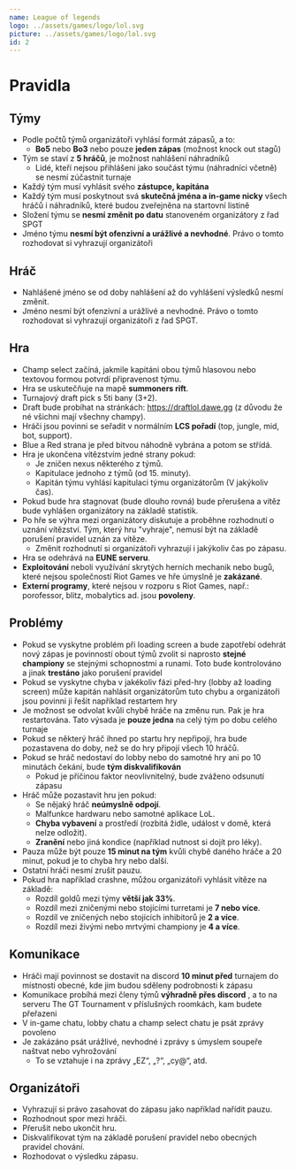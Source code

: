 ```yaml
---
name: League of legends
logo: ../assets/games/logo/lol.svg
picture: ../assets/games/logo/lol.svg
id: 2
---
```


# Pravidla

## Týmy
- Podle počtů týmů organizátoři vyhlásí formát zápasů, a to:
	- **Bo5** nebo **Bo3** nebo pouze **jeden zápas** (možnost knock out stagů)
- Tým se staví z **5 hráčů**, je možnost nahlášení náhradníků
	- Lidé, kteří nejsou přihlášeni jako součást týmu (náhradníci včetně) se nesmí zúčastnit turnaje
- Každý tým musí vyhlásit svého **zástupce, kapitána**
- Každý tým musí poskytnout svá **skutečná jména a in-game nicky** všech hráčů i náhradníků, které budou zveřejněna na startovní listině
- Složení týmu se **nesmí změnit po datu** stanoveném organizátory z řad SPGT
- Jméno týmu **nesmí být ofenzivní a urážlivé a nevhodné**. Právo o tomto rozhodovat si vyhrazují organizátoři

## Hráč
- Nahlášené jméno se od doby nahlášení až do vyhlášení výsledků nesmí změnit.
- Jméno nesmí být ofenzivní a urážlivé a nevhodné. Právo o tomto rozhodovat si vyhrazují organizátoři z řad SPGT.

## Hra
- Champ select začíná, jakmile kapitáni obou týmů hlasovou nebo textovou formou potvrdí připravenost týmu.
- Hra se uskutečňuje na mapě **summoners rift**.
- Turnajový draft pick s 5ti bany (3+2).
- Draft bude probíhat na stránkách: https://draftlol.dawe.gg (z důvodu že né všichni mají všechny champy).
- Hráči jsou povinni se seřadit v normálním **LCS pořadí** (top, jungle, mid, bot, support).
- Blue a Red strana je před bitvou náhodně vybrána a potom se střídá.
- Hra je ukončena vítězstvím jedné strany pokud:
	- Je zničen nexus některého z týmů.
	- Kapitulace jednoho z týmů (od 15. minuty).
	- Kapitán týmu vyhlásí kapitulaci týmu organizátorům (V jakýkoliv čas).
- Pokud bude hra stagnovat (bude dlouho rovná) bude přerušena a vítěz bude vyhlášen organizátory na základě statistik.
- Po hře se výhra mezi organizátory diskutuje a proběhne rozhodnutí o uznání vítězství. Tým, který hru "vyhraje", nemusí být na základě porušení pravidel uznán za vítěze.
	- Změnit rozhodnutí si organizátoři vyhrazují i jakýkoliv čas po zápasu.
- Hra se odehrává na **EUNE serveru**.
- **Exploitování** neboli využívání skrytých herních mechanik nebo bugů, které nejsou společností Riot Games ve hře úmyslně je **zakázané**.
- **Externí programy**, které nejsou v rozporu s Riot Games, např.: porofessor, blitz, mobalytics ad. jsou **povoleny**.

## Problémy
- Pokud se vyskytne problém při loading screen a bude zapotřebí odehrát nový zápas je povinností obout týmů zvolit si naprosto **stejné championy** se stejnými schopnostmi a runami. Toto bude kontrolováno a jinak **trestáno** jako porušení pravidel
- Pokud se vyskytne chyba v jakékoliv fázi před-hry (lobby až loading screen) může kapitán nahlásit organizátorům tuto chybu a organizátoři jsou povinni ji řešit například restartem hry
- Je možnost se odvolat kvůli chybě hráče na změnu run. Pak je hra restartována. Tato výsada je **pouze jedna** na celý tým po dobu celého turnaje
- Pokud se některý hráč ihned po startu hry nepřipojí, hra bude pozastavena do doby, než se do hry připojí všech 10 hráčů.
- Pokud se hráč nedostaví do lobby nebo do samotné hry ani po 10 minutách čekání, bude **tým diskvalifikován**
	- Pokud je příčinou faktor neovlivnitelný, bude zváženo odsunutí zápasu
- Hráč může pozastavit hru jen pokud:
	- Se nějaký hráč **neúmyslně odpojí**.
	- Malfunkce hardwaru nebo samotné aplikace LoL.
	- **Chyba vybavení** a prostředí (rozbitá židle, událost v domě, která nelze odložit).
	- **Zranění** nebo jiná kondice (například nutnost si dojít pro léky).
- Pauza může být pouze **15 minut na tým** kvůli chybě daného hráče a 20 minut, pokud je to chyba hry nebo další.
- Ostatní hráči nesmí zrušit pauzu.
- Pokud hra například crashne, můžou organizátoři vyhlásit vítěze na základě:
	- Rozdíl goldů mezi týmy **větší jak 33%**.
	- Rozdíl mezi zničenými nebo stojícími turretami je **7 nebo více**.
	- Rozdíl ve zničených nebo stojících inhibitorů je **2 a více**.
	- Rozdíl mezi živými nebo mrtvými championy je **4 a více**.

## Komunikace
- Hráči mají povinnost se dostavit na discord **10 minut před** turnajem do místnosti obecné, kde jim budou sděleny podrobnosti k zápasu
- Komunikace probíhá mezi členy týmů **výhradně přes discord** , a to na serveru The GT Tournament v příslušných roomkách, kam budete přeřazeni
- V in-game chatu, lobby chatu a champ select chatu je psát zprávy povoleno
- Je zakázáno psát urážlivé, nevhodné i zprávy s úmyslem soupeře naštvat nebo vyhrožování
	- To se vztahuje i na zprávy „EZ“, „?“, „cy@“, atd.

## Organizátoři
- Vyhrazují si právo zasahovat do zápasu jako například nařídit pauzu.
- Rozhodnout spor mezi hráči.
- Přerušit nebo ukončit hru.
- Diskvalifikovat tým na základě porušení pravidel nebo obecných pravidel chování.
- Rozhodovat o výsledku zápasu.
